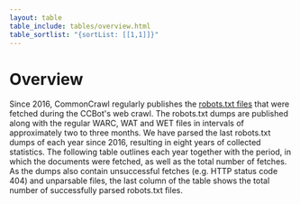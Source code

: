 ```yaml
---
layout: table
table_include: tables/overview.html
table_sortlist: "{sortList: [[1,1]]}"
---
```


Overview
========

Since 2016, CommonCrawl regularly publishes the [robots.txt files](https://commoncrawl.org/blog/robotstxt-and-404-redirect-data-sets) that were fetched during the CCBot's web crawl. The robots.txt dumps are published along with the regular WARC, WAT and WET files in intervals of approximately two to three months. We have parsed the last robots.txt dumps of each year since 2016, resulting in eight years of collected statistics. The following table outlines each year together with the period, in which the documents were fetched, as well as the total number of fetches. As the dumps also contain unsuccessful fetches (e.g. HTTP status code 404) and unparsable files, the last column of the table shows the total number of successfully parsed robots.txt files.